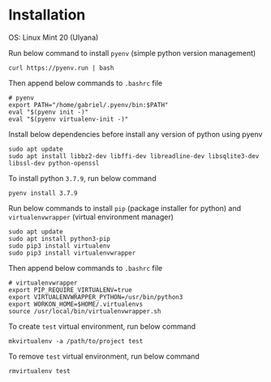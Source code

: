 # Installation

OS: Linux Mint 20 (Ulyana)

Run below command to install `pyenv` (simple python version management)

    curl https://pyenv.run | bash

Then append below commands to `.bashrc` file

    # pyenv
    export PATH="/home/gabriel/.pyenv/bin:$PATH"
    eval "$(pyenv init -)"
    eval "$(pyenv virtualenv-init -)"

Install below dependencies before install any version of python using pyenv

    sudo apt update
    sudo apt install libbz2-dev libffi-dev libreadline-dev libsqlite3-dev libssl-dev python-openssl

To install python `3.7.9`, run below command

    pyenv install 3.7.9

Run below commands to install `pip` (package installer for python) and `virtualenvwrapper` (virtual environment manager)

    sudo apt update
    sudo apt install python3-pip
    sudo pip3 install virtualenv
    sudo pip3 install virtualenvwrapper

Then append below commands to `.bashrc` file

    # virtualenvwrapper
    export PIP_REQUIRE_VIRTUALENV=true
    export VIRTUALENVWRAPPER_PYTHON=/usr/bin/python3
    export WORKON_HOME=$HOME/.virtualenvs
    source /usr/local/bin/virtualenvwrapper.sh

To create `test` virtual environment, run below command

    mkvirtualenv -a /path/to/project test

To remove `test` virtual environment, run below command

    rmvirtualenv test
